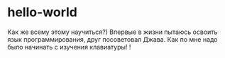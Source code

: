 # hello-world
Как же всему этому научиться?)
Впервые в жизни пытаюсь освоить язык программирования, друг посоветовал Джава. Как по мне надо было начинать с изучения клавиатуры!
!
